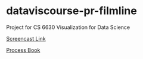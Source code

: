 # dataviscourse-pr-filmline

Project for CS 6630 Visualization for Data Science



[Screencast Link](https://youtu.be/serjxXao6NM)

[Process Book](https://chanchalkariwala.github.io/dataviscourse-pr-filmline/Proces%20Book.pdf)
